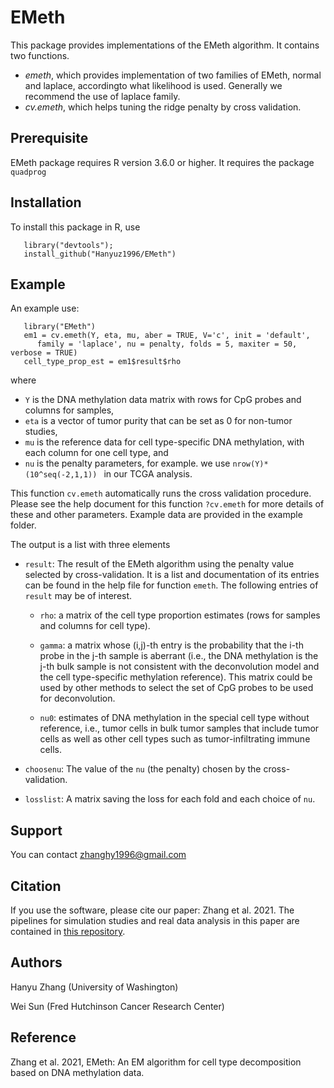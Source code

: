 # EMeth
 This package provides implementations of the EMeth algorithm. It contains two functions.
- _emeth_, which provides implementation of two families of EMeth, normal and laplace, accordingto what likelihood is used. Generally we recommend the use of laplace family.
- _cv.emeth_, which helps tuning the ridge penalty by cross validation.

## Prerequisite
 EMeth package requires R version 3.6.0 or higher. It requires the package ```quadprog```

## Installation 
 To install this package in R, use 
 
 ```
    library("devtools");
    install_github("Hanyuz1996/EMeth")
 ```
 
## Example
  An example use:
  ```
     library("EMeth")
     em1 = cv.emeth(Y, eta, mu, aber = TRUE, V='c', init = 'default',
     	family = 'laplace', nu = penalty, folds = 5, maxiter = 50, verbose = TRUE)
     cell_type_prop_est = em1$result$rho
  ```
where 
* ```Y``` is the DNA methylation data matrix with rows for CpG probes and columns for samples, 
* ```eta``` is a vector of tumor purity that can be set as 0 for non-tumor studies,  
* ```mu``` is the reference data for cell type-specific DNA methylation, with each column for one cell type, and 
* ```nu``` is the penalty parameters, for example. we use ```nrow(Y)*(10^seq(-2,1,1)) ``` in our TCGA analysis. 

This function ```cv.emeth``` automatically runs the cross validation procedure. Please see the help document for this function ```?cv.emeth``` for more details of these and other parameters. Example data are provided in the example folder. 
 
The output is a list with three elements

* ```result```: The result of the EMeth algorithm using the penalty value selected by cross-validation. It is a list and documentation of its entries can be found in the help file for function ```emeth```. The following entries of ```result``` may be 
of interest. 
	+ ```rho```: a matrix of the cell type proportion estimates (rows for samples and columns for cell type).
	
	+ ```gamma```: a matrix whose (i,j)-th entry is the probability that the i-th probe in the j-th sample is aberrant (i.e., the DNA methylation is the j-th bulk sample is not consistent with the deconvolution model and the cell type-specific methylation reference). This matrix could be used by other methods to select the set of CpG probes to be used for deconvolution.
	
	+ ```nu0```: estimates of DNA methylation in the special cell type without reference, i.e., tumor cells in bulk tumor samples that include tumor cells as well as other cell types such as tumor-infiltrating immune cells.  
	
* ```choosenu```: The value of the ```nu``` (the penalty) chosen by the cross-validation.

* ```losslist```: A matrix saving the loss for each fold and each choice of ```nu```.


## Support
  You can contact zhanghy1996@gmail.com
  
## Citation
  If you use the software, please cite our paper: Zhang et al. 2021. The pipelines for simulation studies and real data analysis in this paper are contained in [this repository](https://github.com/Sun-lab/dMeth).
  
## Authors
  Hanyu Zhang (University of Washington)
  
  Wei Sun (Fred Hutchinson Cancer Research Center)
                              
## Reference

Zhang et al. 2021, EMeth: An EM algorithm for cell type decomposition based on DNA methylation data.


 
 
